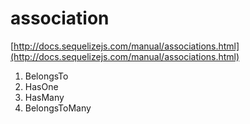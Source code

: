 # association

[http://docs.sequelizejs.com/manual/associations.html](http://docs.sequelizejs.com/manual/associations.html)

1. BelongsTo
2. HasOne
3. HasMany
4. BelongsToMany

